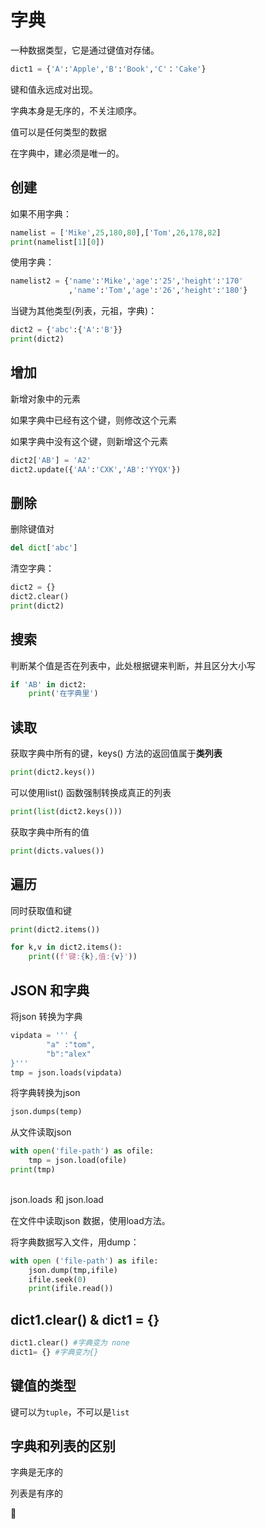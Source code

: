 # 字典

一种数据类型，它是通过键值对存储。

```python
dict1 = {'A':'Apple','B':'Book','C'：'Cake'}
```

键和值永远成对出现。

字典本身是无序的，不关注顺序。

值可以是任何类型的数据

在字典中，建必须是唯一的。

## 创建

如果不用字典：

```python
namelist = ['Mike',25,180,80],['Tom',26,178,82]
print(namelist[1][0])
```

使用字典：

```python
namelist2 = {'name':'Mike','age':'25','height':'170'
             ,'name':'Tom','age':'26','height':'180'}
```

当键为其他类型\(列表，元祖，字典\)：

```python
dict2 = {'abc':{'A':'B'}}
print(dict2)
```

## 增加

新增对象中的元素

如果字典中已经有这个键，则修改这个元素

如果字典中没有这个键，则新增这个元素

```python
dict2['AB'] = 'A2'
dict2.update({'AA':'CXK','AB':'YYQX'})
```

## 删除

删除键值对

```python
del dict['abc']
```

清空字典：

```python
dict2 = {}
dict2.clear()
print(dict2)
```

## 搜索

判断某个值是否在列表中，此处根据键来判断，并且区分大小写

```python
if 'AB' in dict2:
    print('在字典里')
```

## 读取

获取字典中所有的键，keys\(\) 方法的返回值属于**类列表**

```python
print(dict2.keys())
```

可以使用list\(\) 函数强制转换成真正的列表

```python
print(list(dict2.keys()))
```

获取字典中所有的值

```python
print(dicts.values())
```

## 遍历

同时获取值和键

```python
print(dict2.items())

for k,v in dict2.items():
    print((f'键:{k},值:{v}'))
```

## JSON 和字典

将json 转换为字典

```python
vipdata = ''' {
        "a" :"tom",
        "b":"alex"
}'''
tmp = json.loads(vipdata)
```

将字典转换为json

```python
json.dumps(temp)
```

从文件读取json

```python
with open('file-path') as ofile:
    tmp = json.load(ofile)
print(tmp)
    
```

json.loads 和 json.load 

在文件中读取json 数据，使用load方法。

将字典数据写入文件，用dump：

```python
with open ('file-path') as ifile:
    json.dump(tmp,ifile)
    ifile.seek(0)
    print(ifile.read())
```

## **dict1.clear\(\) & dict1 = {}**

```python
dict1.clear() #字典变为 none
dict1= {} #字典变为{}
```

## 键值的类型

键可以为`tuple`，不可以是`list`

## 字典和列表的区别

字典是无序的

列表是有序的



